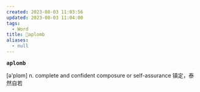 ```yaml
---
created: 2023-08-03 11:03:56
updated: 2023-08-03 11:04:00
tags:
  - Word
title: 📖aplomb
aliases:
  - null
---
```


<pre><strong>aplomb</strong></pre>
[ə'plɑm]
n. complete and confident composure or self-assurance 镇定，泰然⾃若
